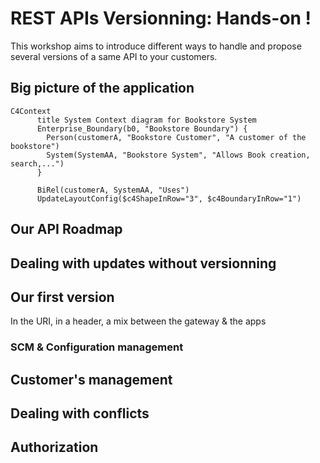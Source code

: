 # REST APIs Versionning: Hands-on !

This workshop aims to introduce different ways to handle and propose several versions of a same API to your customers.


## Big picture of the application

```mermaid
C4Context
      title System Context diagram for Bookstore System
      Enterprise_Boundary(b0, "Bookstore Boundary") {
        Person(customerA, "Bookstore Customer", "A customer of the bookstore")
        System(SystemAA, "Bookstore System", "Allows Book creation, search,...")  
      }
      
      BiRel(customerA, SystemAA, "Uses")
      UpdateLayoutConfig($c4ShapeInRow="3", $c4BoundaryInRow="1")
```

## Our API Roadmap

## Dealing with updates without versionning

## Our first version

In the URI, in a header, a mix between the gateway & the apps

### SCM & Configuration management

## Customer's management

## Dealing with conflicts

## Authorization